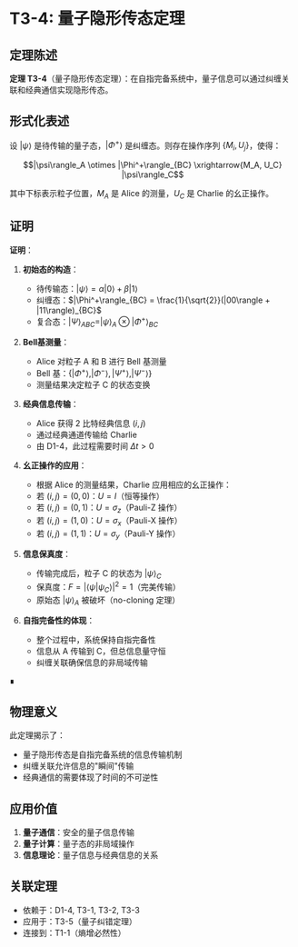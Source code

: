# T3-4: 量子隐形传态定理

## 定理陈述

**定理 T3-4**（量子隐形传态定理）：在自指完备系统中，量子信息可以通过纠缠关联和经典通信实现隐形传态。

## 形式化表述

设 $|\psi\rangle$ 是待传输的量子态，$|\Phi^+\rangle$ 是纠缠态。则存在操作序列 $\{M_i, U_j\}$，使得：

$$|\psi\rangle_A \otimes |\Phi^+\rangle_{BC} \xrightarrow{M_A, U_C} |\psi\rangle_C$$

其中下标表示粒子位置，$M_A$ 是 Alice 的测量，$U_C$ 是 Charlie 的幺正操作。

## 证明

**证明**：

1. **初始态的构造**：
   - 待传输态：$|\psi\rangle = \alpha|0\rangle + \beta|1\rangle$
   - 纠缠态：$|\Phi^+\rangle_{BC} = \frac{1}{\sqrt{2}}(|00\rangle + |11\rangle)_{BC}$
   - 复合态：$|\Psi\rangle_{ABC} = |\psi\rangle_A \otimes |\Phi^+\rangle_{BC}$

2. **Bell基测量**：
   - Alice 对粒子 A 和 B 进行 Bell 基测量
   - Bell 基：$\{|\Phi^+\rangle, |\Phi^-\rangle, |\Psi^+\rangle, |\Psi^-\rangle\}$
   - 测量结果决定粒子 C 的状态变换

3. **经典信息传输**：
   - Alice 获得 2 比特经典信息 $(i,j)$
   - 通过经典通道传输给 Charlie
   - 由 D1-4，此过程需要时间 $\Delta t > 0$

4. **幺正操作的应用**：
   - 根据 Alice 的测量结果，Charlie 应用相应的幺正操作：
   - 若 $(i,j) = (0,0)$：$U = I$（恒等操作）
   - 若 $(i,j) = (0,1)$：$U = \sigma_z$（Pauli-Z 操作）
   - 若 $(i,j) = (1,0)$：$U = \sigma_x$（Pauli-X 操作）
   - 若 $(i,j) = (1,1)$：$U = \sigma_y$（Pauli-Y 操作）

5. **信息保真度**：
   - 传输完成后，粒子 C 的状态为 $|\psi\rangle_C$
   - 保真度：$F = |\langle\psi|\psi_C\rangle|^2 = 1$（完美传输）
   - 原始态 $|\psi\rangle_A$ 被破坏（no-cloning 定理）

6. **自指完备性的体现**：
   - 整个过程中，系统保持自指完备性
   - 信息从 A 传输到 C，但总信息量守恒
   - 纠缠关联确保信息的非局域传输

∎

## 物理意义

此定理揭示了：
- 量子隐形传态是自指完备系统的信息传输机制
- 纠缠关联允许信息的"瞬间"传输
- 经典通信的需要体现了时间的不可逆性

## 应用价值

1. **量子通信**：安全的量子信息传输
2. **量子计算**：量子态的非局域操作
3. **信息理论**：量子信息与经典信息的关系

## 关联定理

- 依赖于：D1-4, T3-1, T3-2, T3-3
- 应用于：T3-5（量子纠错定理）
- 连接到：T1-1（熵增必然性）
